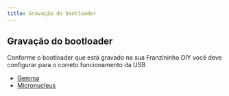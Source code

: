 ```yaml
---
title: Gravação do bootloader
---
```


## Gravação do bootloader


Conforme o bootloader que está gravado na sua Franzininho DIY você deve configurar para o correto funcionamento da USB

- [Gemma]()
- [Micronucleus]()
